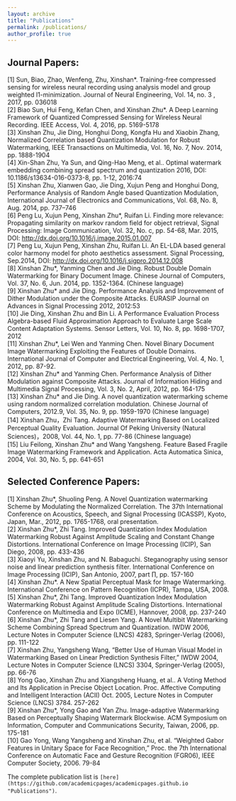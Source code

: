 ```yaml
---
layout: archive
title: "Publications"
permalink: /publications/
author_profile: true
---
```


## Journal Papers:  
[1]	Sun, Biao, Zhao, Wenfeng, Zhu, Xinshan*. Training-free compressed sensing for wireless neural recording using analysis model and group weighted l1-minimization. Journal of Neural Engineering,  Vol. 14, no. 3 , 2017, pp. 036018  
[2]	Biao Sun, Hui Feng, Kefan Chen, and Xinshan Zhu*. A Deep Learning Framework of Quantized Compressed Sensing for Wireless Neural Recording. IEEE Access, Vol. 4, 2016, pp. 5169-5178  
[3]	Xinshan Zhu, Jie Ding, Honghui Dong, Kongfa Hu and Xiaobin Zhang, Normalized Correlation based Quantization Modulation for Robust Watermarking, IEEE Transactions on Multimedia, Vol. 16, No. 7, Nov. 2014, pp. 1888-1904  
[4]	Xin-Shan Zhu, Ya Sun, and Qing-Hao Meng, et al.. Optimal watermark embedding combining spread spectrum and quantization 2016, DOI: 10.1186/s13634-016-0373-8, pp. 1-12, 2016:74  
[5]	Xinshan Zhu, Xianwen Gao, Jie Ding, Xujun Peng and Honghui Dong, Performance Analysis of Random Angle based Quantization Modulation, International Journal of Electronics and Communications, Vol. 68, No. 8, Aug. 2014, pp. 737–746  
[6]	Peng Lu, Xujun Peng, Xinshan Zhu*, Ruifan Li. Finding more relevance: Propagating similarity on markov random field for object retrieval, Signal Processing: Image Communication, Vol. 32, No. c, pp. 54-68, Mar. 2015, DOI: http://dx.doi.org/10.1016/j.image.2015.01.007  
[7]	Peng Lu, Xujun Peng, Xinshan Zhu, Ruifan Li. An EL-LDA based general color harmony model for photo aesthetics assessment. Signal Processing, Sep.2014, DOI: http://dx.doi.org/10.1016/j.sigpro.2014.12.008  
[8]	Xinshan Zhu*, Yanming Chen and Jie Ding. Robust Double Domain Watermarking for Binary Document Image. Chinese Journal of Computers, Vol. 37, No. 6, Jun. 2014, pp. 1352-1364. (Chinese language)  
[9]	Xinshan Zhu* and Jie Ding. Performance Analysis and Improvement of Dither Modulation under the Composite Attacks. EURASIP Journal on Advances in Signal Processing 2012, 2012:53  
[10]	Jie Ding, Xinshan Zhu and Bin Li. A Performance Evaluation Process Algebra-based Fluid Approximation Approach to Evaluate Large Scale Content Adaptation Systems. Sensor Letters, Vol. 10, No. 8, pp. 1698-1707, 2012  
[11]	Xinshan Zhu*, Lei Wen and Yanming Chen. Novel Binary Document Image Watermarking Exploiting the Features of Double Domains. International Journal of Computer and Electrical Engineering, Vol. 4, No. 1, 2012, pp. 87-92.  
[12]	Xinshan Zhu* and Yanming Chen. Performance Analysis of Dither Modulation against Composite Attacks. Journal of Information Hiding and Multimedia Signal Processing, Vol. 3, No. 2, April, 2012, pp. 164-175  
[13]	Xinshan Zhu* and Jie Ding. A novel quantization watermarking scheme using random normalized correlation modulation. Chinese Journal of Computers, 2012.9, Vol. 35, No. 9, pp. 1959-1970 (Chinese language)  
[14]	Xinshan Zhu，Zhi Tang. Adaptive Watermarking Based on Localized Perceptual Quality Evaluation. Journal Of Peking University (Natural Sciences)，2008, Vol. 44, No. 1, pp. 77-86 (Chinese language)  
[15]	Liu Feilong, Xinshan Zhu* and Wang Yangsheng. Feature Based Fragile Image Watermarking Framework and Application. Acta Automatica Sinica, 2004, Vol. 30, No. 5, pp. 641-651  
## Selected Conference Papers:  
[1]	Xinshan Zhu*, Shuoling Peng. A Novel Quantization watermarking Scheme by Modulating the Normalized Correlation. The 37th International Conference on Acoustics, Speech, and Signal Processing (ICASSP), Kyoto, Japan, Mar., 2012, pp. 1765-1768, oral presentation.   
[2]	Xinshan Zhu*, Zhi Tang. Improved Quantization Index Modulation Watermarking Robust Against Amplitude Scaling and Constant Change Distortions. International Conference on Image Processing (ICIP), San Diego, 2008, pp. 433-436   
[3]	Xiaoyi Yu, Xinshan Zhu, and N. Babaguchi. Steganography using sensor noise and linear prediction synthesis filter. International Conference on Image Processing (ICIP), San Antonio, 2007, part ∏, pp. 157-160   
[4]	Xinshan Zhu*. A New Spatial Perceptual Mask for Image Watermarking. International Conference on Pattern Recognition (ICPR), Tampa, USA, 2008.   
[5]	Xinshan Zhu*, Zhi Tang. Improved Quantization Index Modulation Watermarking Robust Against Amplitude Scaling Distortions. International Conference on Multimedia and Expo (ICME), Hannover, 2008,  pp. 237-240   
[6]	Xinshan Zhu*, Zhi Tang and Liesen Yang. A Novel Multibit Watermarking Scheme Combining Spread Spectrum and Quantization. IWDW 2006, Lecture Notes in Computer Science (LNCS) 4283, Springer-Verlag (2006), pp. 111-122   
[7]	Xinshan Zhu, Yangsheng Wang, “Better Use of Human Visual Model in Watermarking Based on Linear Prediction Synthesis Filter,” IWDW 2004, Lecture Notes in Computer Science (LNCS) 3304, Springer-Verlag (2005), pp. 66-76   
[8]	Yong Gao, Xinshan Zhu and Xiangsheng Huang, et al.. A Voting Method and Its Application in Precise Object Location. Proc. Affective Computing and Intelligent Interaction (ACII) Oct. 2005, Lecture Notes in Computer Science (LNCS) 3784. 257-262   
[9]	Xinshan Zhu*, Yong Gao and Yan Zhu. Image-adaptive Watermarking Based on Perceptually Shaping Watermark Blockwise. ACM Symposium on Information, Computer and Communications Security, Taiwan, 2006, pp. 175-181  
[10]	Gao Yong, Wang Yangsheng and Xinshan Zhu, et al. “Weighted Gabor Features in Unitary Space for Face Recognition,” Proc. the 7th International Conference on Automatic Face and Gesture Recognition (FGR06), IEEE Computer Society, 2006. 79-84  

The complete publication list is `[here](https://github.com/academicpages/academicpages.github.io "Publications")`.
